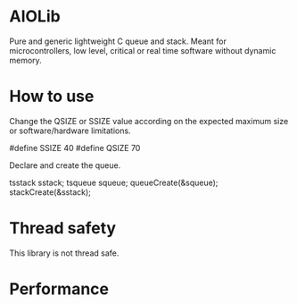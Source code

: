 # AIOLib

Pure and generic lightweight C queue and stack. Meant for microcontrollers, low level, critical or real time software without dynamic memory.

# How to use
Change the QSIZE or SSIZE value according on the expected maximum size or software/hardware limitations.

#define SSIZE 40
#define QSIZE 70

Declare and create the queue.

tsstack sstack;
tsqueue squeue;
queueCreate(&squeue);
stackCreate(&sstack);

# Thread safety
This library is not thread safe.

# Performance
